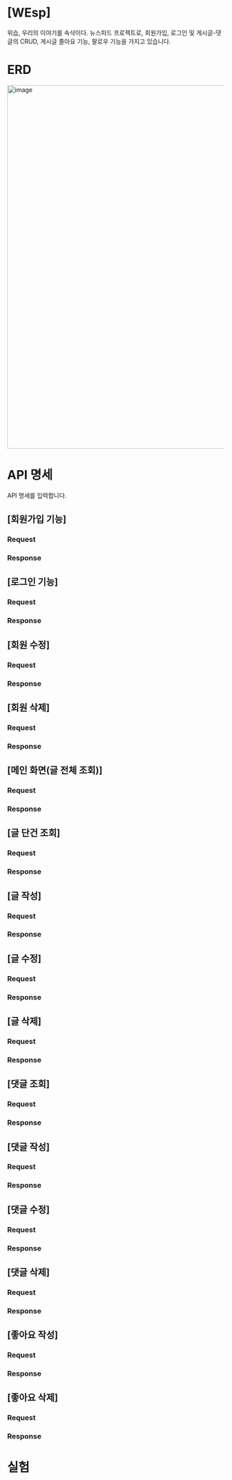﻿# [WEsp]
위습, 우리의 이야기를 속삭이다.
뉴스피드 프로젝트로, 회원가입, 로그인 및 게시글-댓글의 CRUD, 게시글 졸아요 기능, 팔로우 기능을 가지고 있습니다.

# ERD
<img width="729" height="841" alt="image" src="https://github.com/user-attachments/assets/ad65372b-b5f7-4f28-bd0d-46b8807259c5" />


# API 명세
API 명세를 입력합니다.

## [회원가입 기능]
### Request
### Response
## [로그인 기능]
### Request
### Response
## [회원 수정]
### Request
### Response
## [회원 삭제]
### Request
### Response
## [메인 화면(글 전체 조회)]
### Request
### Response
## [글 단건 조회]
### Request
### Response
## [글 작성]
### Request
### Response
## [글 수정]
### Request
### Response
## [글 삭제]
### Request
### Response
## [댓글 조회]
### Request
### Response
## [댓글 작성]
### Request
### Response
## [댓글 수정]
### Request
### Response
## [댓글 삭제]
### Request
### Response
## [좋아요 작성]
### Request
### Response
## [좋아요 삭제]
### Request
### Response

# 실험 

